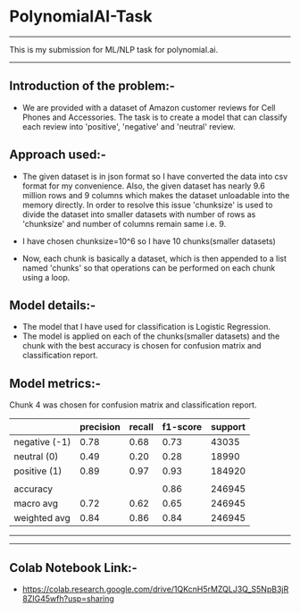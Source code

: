 # PolynomialAI-Task

----

This is my submission for ML/NLP task for polynomial.ai.

----

## Introduction of the problem:-
- We are provided with a dataset of Amazon customer reviews for Cell Phones and Accessories. The task is to create a model that can classify each review into 'positive', 'negative' and 'neutral' review.
 
 ## Approach used:- 
 - The given dataset is in json format so I have converted the data into csv format for my convenience. Also, the given dataset has nearly 9.6 million rows and 9 columns which makes the dataset unloadable into the memory directly. In order to resolve this issue 'chunksize' is used to divide the dataset into smaller datasets with number of rows as 'chunksize' and number of columns remain same i.e. 9.
 
 - I have chosen chunksize=10^6 so I have 10 chunks(smaller datasets)
 
 - Now, each chunk is basically a dataset, which is then appended to a list named 'chunks' so that operations can be performed on each chunk using a loop.
 
 ## Model details:-
 - The model that I have used for classification is Logistic Regression.
 - The model is applied on each of the chunks(smaller datasets) and the chunk with the best accuracy is chosen for confusion matrix and classification report.
 
 ## Model metrics:- 
 Chunk 4 was chosen for confusion matrix and classification report.
 

|                      | precision | recall | f1-score | support |
|----------------------|-----------|--------|----------|---------|
| negative (-1)        | 0.78      | 0.68   | 0.73     | 43035   |
| neutral (0)          | 0.49      | 0.20   | 0.28     | 18990   |
| positive (1)         | 0.89      | 0.97   | 0.93     | 184920  |
|                                                                |
| accuracy             |           |        | 0.86     | 246945  |
| macro avg            | 0.72      | 0.62   | 0.65     | 246945  |
| weighted avg         | 0.84      | 0.86   | 0.84     | 246945  |
------------------------------------------------------------------

 
----

## Colab Notebook Link:-
- https://colab.research.google.com/drive/1QKcnH5rMZQLJ3Q_S5NpB3jR8ZIG45wfh?usp=sharing

